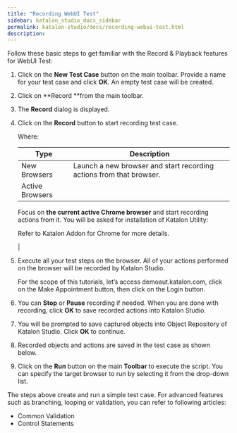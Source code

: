 ```yaml
---
title: "Recording WebUI Test" 
sidebar: katalon_studio_docs_sidebar
permalink: katalon-studio/docs/recording-webui-test.html 
description: 
---
```

Follow these basic steps to get familiar with the Record & Playback features for WebUI Test:  

1.  Click on the **New Test Case** button on the main toolbar. Provide a name for your test case and click **OK**. An empty test case will be created.   
      
      
    
2.  Click on **Record **from the main toolbar.  
      
      
    
3.  The **Record** dialog is displayed.  
      
      
    
4.  Click on the **Record** button to start recording test case.   
      
    Where:
    
    | Type | Description |
    | --- | --- |
    | New Browsers | Launch a new browser and start recording actions from that browser. |
    | Active Browsers | 
    Focus on **the current active Chrome browser** and start recording actions from it. You will be asked for installation of Katalon Utility:
    
    Refer to Katalon Addon for Chrome for more details.
    
    
    
     |
    
5.  Execute all your test steps on the browser. All of your actions performed on the browser will be recorded by Katalon Studio.   
      
    For the scope of this tutorials, let’s access demoaut.katalon.com, click on the Make Appointment button, then click on the Login button.  
      
    
6.  You can **Stop** or **Pause** recording if needed. When you are done with recording, click **OK** to save recorded actions into Katalon Studio.  
      
      
    
7.  You will be prompted to save captured objects into Object Repository of Katalon Studio. Click **OK** to continue.  
      
      
    
8.  Recorded objects and actions are saved in the test case as shown below.  
      
      
    
9.  Click on the **Run** button on the main **Toolbar** to execute the script. You can specify the target browser to run by selecting it from the drop-down list.   
      
      
    

The steps above create and run a simple test case. For advanced features such as branching, looping or validation, you can refer to following articles: 

*   Common Validation 
*   Control Statements